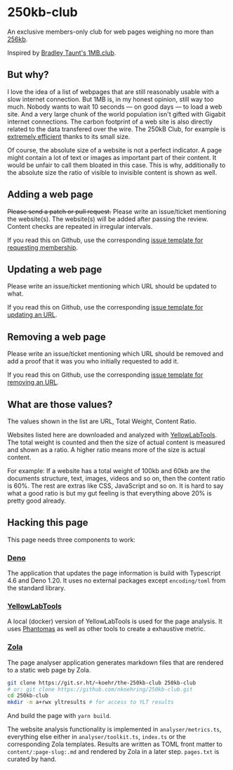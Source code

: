 # 250kb-club

An exclusive members-only club for web pages weighing no more than [256kb](https://256kb.club).

Inspired by [Bradley Taunt's 1MB.club](https://1mb.club/).

## But why?

I love the idea of a list of webpages that are still reasonably usable with a slow internet connection. But 1MB is, in my honest opinion, still way too much. Nobody wants to wait 10 seconds — on good days — to load a web site. And a very large chunk of the world population isn't gifted with Gigabit internet connections. The carbon footprint of a web site is also directly related to the data transfered over the wire.
The 250kB Club, for example is [extremely efficient](https://www.websitecarbon.com/website/250kb-club/) thanks to its small size.

Of course, the absolute size of a website is not a perfect indicator. A page might contain a lot of text or images as important part of their content. It would be unfair to call them bloated in this case. This is why, additionally to the absolute size the ratio of visible to invisible content is shown as well.

## Adding a web page

~~Please send a patch or pull request.~~ Please write an issue/ticket mentioning the website(s). The website(s) will be added after passing the review. Content checks are repeated in irregular intervals.

If you read this on Github, use the corresponding [issue template for requesting membership](https://github.com/nkoehring/250kb-club/issues/new?assignees=nkoehring&labels=Membership%20Request&projects=&template=request-membership.md&title=%5BSITE+REQUEST%5D%20https%3A%2F%2FPLEASE_ADD_URL).

## Updating a web page

Please write an issue/ticket mentioning which URL should be updated to what.

If you read this on Github, use the corresponding [issue template for updating an URL](https://github.com/nkoehring/250kb-club/issues/new?assignees=nkoehring&labels=Membership%20Update&projects=&template=update-membership.md&title=%5BSITE+UPDATE%5D%20https%3A%2F%2FOLD_URL%20to%20https%3A%2F%2FNEW_URL).

## Removing a web page

Please write an issue/ticket mentioning which URL should be removed and add a proof that it was you who initially requested to add it.

If you read this on Github, use the corresponding [issue template for removing an URL](https://github.com/nkoehring/250kb-club/issues/new?assignees=nkoehring&labels=Membership%20Update&projects=&template=cancel-membership.md&title=%5BSITE+UPDATE%5D%20remove%20https%3A%2F%2FURL).

## What are those values?

The values shown in the list are URL, Total Weight, Content Ratio.

Websites listed here are downloaded and analyzed with
[YellowLabTools](https://yellowlab.tools).
The total weight is counted and then the size of actual content is measured
and shown as a ratio. A higher ratio means more of the size is actual content.

For example: If a website has a total weight of 100kb and 60kb are the
documents structure, text, images, videos and so on, then the content ratio
is 60%. The rest are extras like CSS, JavaScript and so on. It is hard to
say what a good ratio is but my gut feeling is that everything above 20% is
pretty good already.

## Hacking this page

This page needs three components to work:

### [Deno](https://deno.land/)

The application that updates the page information is build with Typescript 4.6 and Deno 1.20. It uses no external packages except `encoding/toml` from the standard library.

### [YellowLabTools](https://yellowlab.tools/)

A local (docker) version of YellowLabTools is used for the page analysis. It uses [Phantomas](https://github.com/macbre/phantomas) as well as other tools to create a exhaustive metric.

### [Zola](https://www.getzola.org/)

The page analyser application generates markdown files that are rendered to a static web page by Zola.

```sh
git clone https://git.sr.ht/~koehr/the-250kb-club 250kb-club
# or: git clone https://github.com/nkoehring/250kb-club.git
cd 250kb-club
mkdir -m a+rwx yltresults # for access to YLT results
```

And build the page with `yarn build`.

The website analysis functionality is implemented in `analyser/metrics.ts`, everything else either in `analyser/toolkit.ts`, `index.ts` or the corresponding Zola templates. Results are written as TOML front matter to `content/:page-slug:.md` and rendered by Zola in a later step. `pages.txt` is curated by hand.
